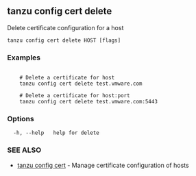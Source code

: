 ## tanzu config cert delete

Delete certificate configuration for a host

```
tanzu config cert delete HOST [flags]
```

### Examples

```

    # Delete a certificate for host
    tanzu config cert delete test.vmware.com

    # Delete a certificate for host:port
    tanzu config cert delete test.vmware.com:5443
```

### Options

```
  -h, --help   help for delete
```

### SEE ALSO

* [tanzu config cert](tanzu_config_cert.md)	 - Manage certificate configuration of hosts

